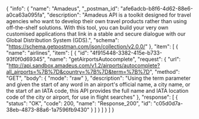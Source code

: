 {
  "info": {
    "name": "Amadeus",
    "_postman_id": "afe6adcb-b8f6-4d62-88e6-a0ca63a095fa",
    "description": "Amadeus API is a toolkit designed for travel agencies who want to develop their own travel products rather than using off-the-shelf solutions. With this tool, you can build your very own customised applications that link in a stable and secure dialogue with our Global Distribution System (GDS).",
    "schema": "https://schema.getpostman.com/json/collection/v2.0.0/"
  },
  "item": [
    {
      "name": "airlines",
      "item": [
        {
          "id": "4f915448-3382-415e-b733-93f0f0d69345",
          "name": "getAirportsAutocomplete",
          "request": {
            "url": "http://api.sandbox.amadeus.com/v1.2/airports/autocomplete?all_airports=%7B%7D&country=%7B%7D&term=%7B%7D",
            "method": "GET",
            "body": {
              "mode": "raw"
            },
            "description": "Using the term parameter and given the start of any word in an airport's official name, a city name, or the start of an IATA code, this API provides the full name and IATA location code of the city or airport, for use in flight searches"
          },
          "response": [
            {
              "status": "OK",
              "code": 200,
              "name": "Response_200",
              "id": "c05d0d7a-38eb-4873-88a6-1a7596fb9430"
            }
          ]
        }
      ]
    }
  ]
}